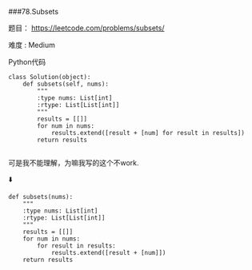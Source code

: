 ###78.Subsets

题目： 
<https://leetcode.com/problems/subsets/>


难度 : Medium


Python代码

```
class Solution(object):
    def subsets(self, nums):
        """
        :type nums: List[int]
        :rtype: List[List[int]]
        """
        results = [[]]
        for num in nums:
            results.extend([result + [num] for result in results])
        return results
            
```

可是我不能理解，为嘛我写的这个不work.

⬇️

```
def subsets(nums):
    """
    :type nums: List[int]
    :rtype: List[List[int]]
    """
    results = [[]]
    for num in nums:
        for result in results:
            results.extend([result + [num]])
    return results
    
```
